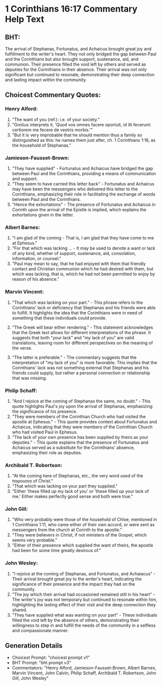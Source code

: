 # 1 Corinthians 16:17 Commentary Help Text

## BHT:
The arrival of Stephanas, Fortunatus, and Achaicus brought great joy and fulfillment to the writer's heart. They not only bridged the gap between Paul and the Corinthians but also brought support, sustenance, aid, and communion. Their presence filled the void left by others and served as deputies for the Corinthians in their absence. Their arrival was not only significant but continued to resonate, demonstrating their deep connection and lasting impact within the community.

## Choicest Commentary Quotes:
### Henry Alford:
1. "The want of you (ref.): i.e. of your society."
2. "Grotius interprets it, 'Quod vos omnes facere oportuit, id illi fecerunt: certiorem me fecere de vestris morbis.'"
3. "But it is very improbable that he should mention thus a family so distinguished as this: he names them just after, ch. 1 Corinthians 1:16, as the household of Stephanas."

### Jamieson-Fausset-Brown:
1. "They have supplied" - Fortunatus and Achaicus have bridged the gap between Paul and the Corinthians, providing a means of communication and support.
2. "They seem to have carried this letter back" - Fortunatus and Achaicus may have been the messengers who delivered this letter to the Corinthians, emphasizing their role in facilitating the exchange of words between Paul and the Corinthians.
3. "Hence the exhortations" - The presence of Fortunatus and Achaicus in Corinth upon the arrival of the Epistle is implied, which explains the exhortations given in the letter.

### Albert Barnes:
1. "I am glad of the coming - That is, I am glad that they have come to me at Ephesus."
2. "For that which was lacking ... - It may be used to denote a want or lack of any kind, whether of support, sustenance, aid, consolation, information, or counsel."
3. "Paul may mean to say, that he had enjoyed with them that friendly contact and Christian communion which he had desired with them, but which was lacking, that is, which he had not been permitted to enjoy by reason of his absence."

### Marvin Vincent:
1. "That which was lacking on your part." - This phrase refers to the Corinthians' lack or deficiency that Stephanas and his friends were able to fulfill. It highlights the idea that the Corinthians were in need of something that these individuals could provide. 

2. "The Greek will bear either rendering." - This statement acknowledges that the Greek text allows for different interpretations of the phrase. It suggests that both "your lack" and "my lack of you" are valid translations, leaving room for different perspectives on the meaning of the verse.

3. "The latter is preferable." - The commentary suggests that the interpretation of "my lack of you" is more favorable. This implies that the Corinthians' lack was not something external that Stephanas and his friends could supply, but rather a personal connection or relationship that was missing.

### Philip Schaff:
1. "And I rejoice at the coming of Stephanas the same, no doubt." - This quote highlights Paul's joy upon the arrival of Stephanas, emphasizing the significance of his presence.
2. "They were members of the Corinthian Church who had visited the apostle at Ephesus." - This quote provides context about Fortunatus and Achaicus, indicating that they were members of the Corinthian Church who had visited Paul in Ephesus.
3. "The lack of your own presence has been supplied by theirs as your deputies." - This quote explains that the presence of Fortunatus and Achaicus served as a substitute for the Corinthians' absence, emphasizing their role as deputies.

### Archibald T. Robertson:
1. "At the coming here of Stephanas, etc., the very word used of the παρουσια of Christ." 
2. "That which was lacking on your part they supplied." 
3. "Either 'these filled up my lack of you' or 'these filled up your lack of me.' Either makes perfectly good sense and both were true."

### John Gill:
1. "Who very probably were those of the household of Chloe, mentioned in 1 Corinthians 1:11, who came either of their own accord, or were sent as messengers from the church at Corinth to the apostle."
2. "They were believers in Christ, if not ministers of the Gospel, which seems very probable."
3. "Either of their presence which supplied the want of theirs, the apostle had been for some time greatly desirous of."

### John Wesley:
1. "I rejoice at the coming of Stephanas, and Fortunatus, and Achaiacus" - Their arrival brought great joy to the writer's heart, indicating the significance of their presence and the impact they had on the community.
2. "The joy which their arrival had occasioned remained still in his heart" - The writer's joy was not temporary but continued to resonate within him, highlighting the lasting effect of their visit and the deep connection they shared.
3. "They have supplied what was wanting on your part" - These individuals filled the void left by the absence of others, demonstrating their willingness to step in and fulfill the needs of the community in a selfless and compassionate manner.


## Generation Details
- Choicest Prompt: "choicest prompt v1"
- BHT Prompt: "bht prompt v3"
- Commentators: "Henry Alford, Jamieson-Fausset-Brown, Albert Barnes, Marvin Vincent, John Calvin, Philip Schaff, Archibald T. Robertson, John Gill, John Wesley"
